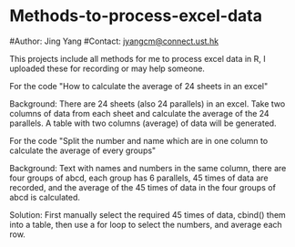 # Methods-to-process-excel-data
#Author: Jing Yang
#Contact: jyangcm@connect.ust.hk

This projects include all methods for me to process excel data in R, I uploaded these for recording or may help someone.

For the code "How to calculate the average of 24 sheets in an excel"

Background: There are 24 sheets (also 24 parallels) in an excel. Take two columns of data from each sheet and calculate the average of the 24 parallels. A table with two columns (average) of data will be generated.

For the code "Split the number and name which are in one column to calculate the average of every groups"

Background: Text with names and numbers in the same column, there are four groups of abcd, each group has 6 parallels, 45 times of data are recorded, and the average of the 45 times of data in the four groups of abcd is calculated.

Solution: First manually select the required 45 times of data, cbind() them into a table, then use a for loop to select the numbers, and average each row.
